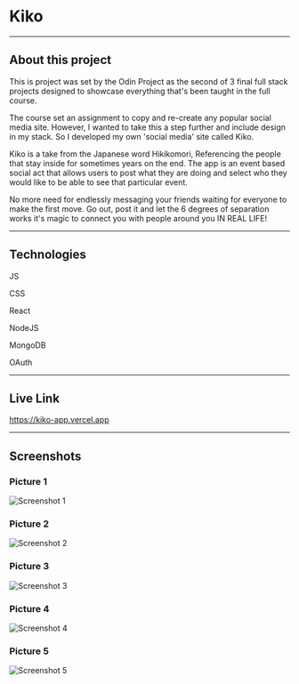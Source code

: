 # Kiko

---

## About this project

This is project was set by the Odin Project as the second of 3 final full stack projects designed to showcase everything that's been taught in the full course. 

The course set an assignment to copy and re-create any popular social media site.  However, I wanted to take this a step further and include design in my stack.  So I developed my own 'social media' site called Kiko. 

Kiko is a take from the Japanese word Hikikomori, Referencing the people that stay inside for sometimes years on the end. The app is an event based social act that allows users to post what they are doing and select who they would like to be able to see that particular event. 

No more need for endlessly messaging your friends waiting for everyone to make the first move. Go out, post it and let the 6 degrees of separation works it's magic to connect you with people around you IN REAL LIFE!




---

## Technologies

JS

CSS

React

NodeJS

MongoDB

OAuth


---
## Live Link

https://kiko-app.vercel.app

---

## Screenshots

### Picture 1

![Screenshot 1](IMG_8446.PNG)

### Picture 2

![Screenshot 2](IMG_8448.PNG)

### Picture 3

![Screenshot 3](IMG_8449.PNG)

### Picture 4

![Screenshot 4](IMG_8450.PNG)

### Picture 5

![Screenshot 5](IMG_8451.PNG)